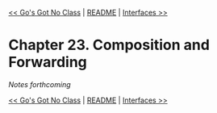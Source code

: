 [&lt;&lt; Go's Got No Class](ch22-gos-got-no-class.md) | [README](README.md) | [Interfaces &gt;&gt;](ch24-interfaces.md)

# Chapter 23. Composition and Forwarding

*Notes forthcoming*

[&lt;&lt; Go's Got No Class](ch22-gos-got-no-class.md) | [README](README.md) | [Interfaces &gt;&gt;](ch24-interfaces.md)